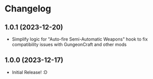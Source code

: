 # Changelog

## 1.0.1 (2023-12-20)
- Simplify logic for "Auto-fire Semi-Automatic Weapons" hook to fix compatibility issues with GungeonCraft and other mods

## 1.0.0 (2023-12-17)
	
- Initial Release! :D
